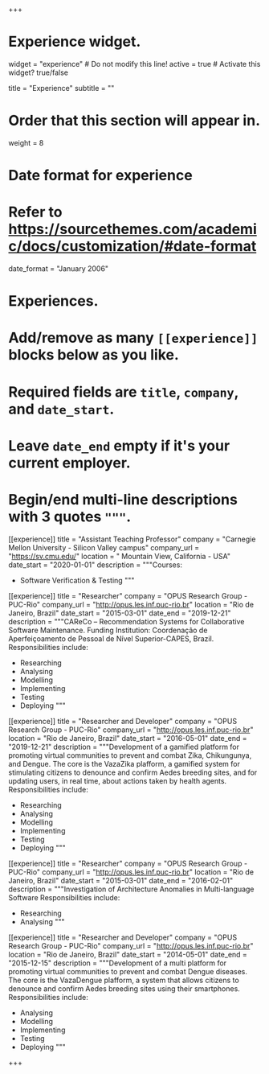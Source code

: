 +++
# Experience widget.
widget = "experience"  # Do not modify this line!
active = true  # Activate this widget? true/false

title = "Experience"
subtitle = ""

# Order that this section will appear in.
weight = 8

# Date format for experience
#   Refer to https://sourcethemes.com/academic/docs/customization/#date-format
date_format = "January 2006"

# Experiences.
#   Add/remove as many `[[experience]]` blocks below as you like.
#   Required fields are `title`, `company`, and `date_start`.
#   Leave `date_end` empty if it's your current employer.
#   Begin/end multi-line descriptions with 3 quotes `"""`.
[[experience]]
  title = "Assistant Teaching Professor"
  company = "Carnegie Mellon University - Silicon Valley campus"
  company_url = "https://sv.cmu.edu/"
  location = "	Mountain View, California - USA"
  date_start = "2020-01-01"
  description = """Courses:
  
  * Software Verification & Testing
  """


[[experience]]
  title = "Researcher"
  company = "OPUS Research Group - PUC-Rio"
  company_url = "http://opus.les.inf.puc-rio.br"
  location = "Rio de Janeiro, Brazil"
  date_start = "2015-03-01"
  date_end = "2019-12-21"
  description = """CAReCo – Recommendation Systems for Collaborative Software Maintenance.
  Funding Institution: Coordenação de Aperfeiçoamento de Pessoal de Nível Superior-CAPES, Brazil.
  Responsibilities include:
  
  * Researching
  * Analysing
  * Modelling
  * Implementing
  * Testing
  * Deploying
  """


[[experience]]
  title = "Researcher and Developer"
  company = "OPUS Research Group - PUC-Rio"
  company_url = "http://opus.les.inf.puc-rio.br"
  location = "Rio de Janeiro, Brazil"
  date_start = "2016-05-01"
  date_end = "2019-12-21"
  description = """Development of a gamified platform for promoting virtual communities to prevent and combat Zika, Chikungunya, and Dengue. The core is the VazaZika plafform, a gamified system for stimulating citizens to denounce and confirm Aedes breeding sites, and for updating users, in real time, about actions taken by health agents.
  Responsibilities include:
  
  * Researching
  * Analysing
  * Modelling
  * Implementing
  * Testing
  * Deploying
  """

  [[experience]]
  title = "Researcher"
  company = "OPUS Research Group - PUC-Rio"
  company_url = "http://opus.les.inf.puc-rio.br"
  location = "Rio de Janeiro, Brazil"
  date_start = "2015-03-01"
  date_end = "2016-02-01"
  description = """Investigation of Architecture Anomalies in Multi-language Software
  Responsibilities include:
  
  * Researching
  * Analysing
  """

[[experience]]
  title = "Researcher and Developer"
  company = "OPUS Research Group - PUC-Rio"
  company_url = "http://opus.les.inf.puc-rio.br"
  location = "Rio de Janeiro, Brazil"
  date_start = "2014-05-01"
  date_end = "2015-12-15"
  description = """Development of a multi platform for promoting virtual communities to prevent and combat Dengue diseases. The core is the VazaDengue plafform, a system that allows citizens to denounce and confirm Aedes breeding sites using their smartphones.
  Responsibilities include:
  
  * Analysing
  * Modelling
  * Implementing
  * Testing
  * Deploying
  """

+++
